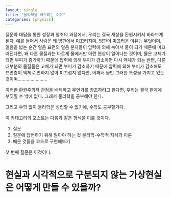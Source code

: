 ```yaml
---
layout: single
title: "물리학을 배우려는 이유"
categories: [physics]
---
```


질문과 대답을 통한 성장과 창조의 과정에서, 우리는 결국 세상을 환원시켜서 바라보게 된다. 
예를 들어서 사람은 왜 빙판에서 미끄러지며,
빙판이 미끄러운 이유는 무엇이며,
얼음을 밟는 순간 얼음 표면의 얼음 분자들이 압력에 의해 녹아서 물이 되기 때문에 미끄러진다면,
왜 다른 물질과는 다르게 물에서만 이런 현상이 일어나는 것이며,
물은 고체가 되면 부피가 증가하기 때문에 압력에 의해 부피가 감소하면 다시 액체가 되는 반면, 다른 대부분의 물질들은 고체가 되면 부피가 감소하기 때문에 압력에 의해 부피가 감소해도 
표면층이 액체로 변하지 않아 미끄럽지 않다면, 어째서 물만 그러한 특성을 가지고 있는 것이며.......................

이러한 환원주의적 관점을 배제하고 무언가를 창조하려고 한다면, 우리는 결국 한계에 부딪힐 수 밖에 없다. 그래서 물리학을 공부해야 한다.

그리고 수학 없이 물리학은 성립할 수 없기에, 수학도 공부할거다.

이 카테고리의 포스트는 다음과 같은 형식을 이룰 것이다.

1. 질문
2. 질문에 답변하기 위해 알아야 하는 것 물리학-수학적 지식과 이론
3. 배운 것들을 코드로 구현해보기

첫 번째 질문은 이것이다.

# 현실과 시각적으로 구분되지 않는 가상현실은 어떻게 만들 수 있을까?
